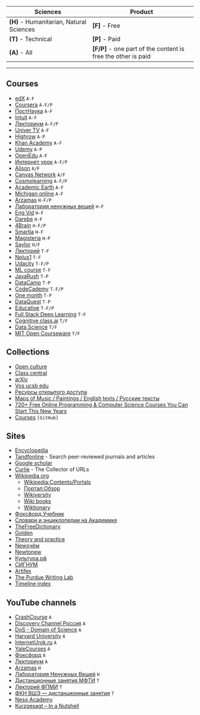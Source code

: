 | Sciences  | Product |
| ------------- | ------------- |
| **(H)** - Humanitarian, Natural Sciences  | **[F]** - Free
| **(T)** - Technical  | **[P]** - Paid
| **(A)** - All | **[F/P]** - one part of the content is free the other is paid


---


## Courses

* [edX](https://www.edx.org/) `A-F`
* [Coursera](https://www.coursera.org/) `A-F/P`
* [ПостНаука](https://postnauka.ru/courses) `A-F`
* [Intuit](https://intuit.ru/) `A-F`
* [Лекториум](https://www.lektorium.tv/) `A-F/P`
* [Univer TV](http://univertv.ru/) `A-F`
* [Highrow](https://gohighbrow.com/) `A-P`
* [Khan Academy](https://www.khanacademy.org/) `A-F`
* [Udemy](https://www.udemy.com/) `A-P`
* [OpenEdu](https://openedu.ru/) `A-F`
* [Интернет урок](https://interneturok.ru/) `A-F/P`
* [Alison](https://alison.com/) `A/F`
* [Canvas Network](https://www.canvas.net/) `A/F`
* [Cosmolearning](https://cosmolearning.org/) `A-F/P`
* [Academic Earth](https://academicearth.org/) `A-F`
* [Michigan online](https://online.umich.edu/) `A-F`
* [Arzamas](https://arzamas.academy/) `H-F/P`
* [Лаборатория ненужных вещей](https://7seminarov.com/) `H-F`
* [Eng Vid](https://www.engvid.com/) `H-F`
* [Darebe](https://darebee.com/) `H-F`
* [4Brain](https://4brain.ru/) `H-F/P`
* [Smartia](https://smartia.me/) `H-F`
* [Magisteria](https://magisteria.ru/) `H-P`
* [Saylor](https://www.saylor.org/) `H/F`
* [Лекторий](https://mipt.lectoriy.ru/) `T-F`
* [Nplus1](https://nplus1.ru/) `T-F`
* [Udacity](https://www.udacity.com/) `T-F/P`
* [ML course](https://mlcourse.ai/) `T-F`
* [JavaRush](https://javarush.ru/me) `T-P`
* [DataCamp](https://learn.datacamp.com/) `T-P`
* [CodeCademy](https://www.codecademy.com/learn) `T-F/P`
* [One month](https://onemonth.com/) `T-P`
* [DataQuest](https://app.dataquest.io/dashboard) `T-P`
* [Educative](https://www.educative.io/) `T-F/P`
* [Full Stack Deep Learning](https://fall2019.fullstackdeeplearning.com/) `T-F`
* [Cognitive class.ai](https://cognitiveclass.ai/) `T/F`
* [Data Science](https://ods.ai/) `T/F`
* [MIT Open Courseware](https://ocw.mit.edu/index.htm) `T/F`


## Collections

* [Open culture](https://www.openculture.com/freeonlinecourses)
* [Class central](https://www.classcentral.com/)
* [arXiv](https://arxiv.org/)
* [Vos ucsb edu](http://sites.reformal.ru/vos.ucsb.edu/)
* [Ресурсы открытого доступа](https://www.nlb.by/content/informatsionnye-resursy/elektronnye-informatsionnye-resursy/informatsionnye-resursy-otkrytogo-dostupa/)
* [Maps of Music / Paintings / English texts / Русские тексты](https://artinfuser.com/artquiz/)
* [720+ Free Online Programming & Computer Science Courses You Can Start This New Years](https://www.freecodecamp.org/news/free-online-programming-cs-courses/)
* [Courses](https://github.com/learn-anything/courses) `[GitHub]`


## Sites

* [Encyclopedia](https://www.encyclopedia.com/)
* [Tandfonline](https://www.tandfonline.com/) - Search peer-reviewed journals and articles
* [Google scholar](https://scholar.google.com/)
* [Curlie](https://curlie.org/) - The Collector of URLs
* [Wikipedia org](https://www.wikipedia.org/)
    * [Wikipedia:Contents/Portals](https://en.wikipedia.org/wiki/Wikipedia:Contents/Portals)
    * [Портал:Обзор](https://ru.wikipedia.org/wiki/%D0%9F%D0%BE%D1%80%D1%82%D0%B0%D0%BB:%D0%9E%D0%B1%D0%B7%D0%BE%D1%80)
    * [Wikiversity](https://en.wikiversity.org/wiki/Wikiversity:Main_Page)
    * [Wiki books](https://www.wikibooks.org/)
    * [Wiktionary](https://www.wiktionary.org/)
* [Фокcфорд.Учебник](https://foxford.ru/wiki)
* [Словари и энциклопедии на Академике](https://academic.ru/)
* [TheFreeDictionary](https://www.thefreedictionary.com/)
* [Golden](https://golden.com/explore)
* [Theory and practice](https://theoryandpractice.ru/)
* [Newочём](https://newochem.io/)
* [Newtonew](https://newtonew.com/)
* [Культура.рф](https://www.culture.ru/)
* [СИГНУМ](https://signummsk.ru/)
* [Artifex](https://artifex.ru/)
* [The Purdue Writing Lab](https://owl.purdue.edu/)
* [Timeline index](https://www.timelineindex.com/)


## YouTube channels

* [CrashCourse](https://www.youtube.com/c/crashcourse) `A`
* [Discovery Channel Россия](https://www.youtube.com/user/DchRussia) `A`
* [DoS - Domain of Science](https://www.youtube.com/c/DomainofScience) `A`
* [Harvard University](https://www.youtube.com/c/harvard) `A`
* [InternetUrok.ru](https://www.youtube.com/c/InternetUrokOfficial) `A`
* [YaleCourses](https://www.youtube.com/user/YaleCourses) `A`
* [Фоксфорд](https://www.youtube.com/user/MADreval) `A`
* [Лекториум](https://www.youtube.com/user/OpenLektorium) `A`
* [Arzamas](https://www.youtube.com/channel/UCVgvnGSFU41kIhEc09aztEg) `H`
* [Лаборатория Ненужных Вещей](https://www.youtube.com/channel/UCiJSoD98uPDhcNRGNk16iaw) `H`
* [Дистанционные занятия МФТИ](https://www.youtube.com/channel/UCEEhbFAvl3fOW5geICQbMcg) `T`
* [Лекторий ФПМИ](https://www.youtube.com/c/%D0%9B%D0%B5%D0%BA%D1%82%D0%BE%D1%80%D0%B8%D0%B9%D0%A4%D0%9F%D0%9C%D0%98) `T`
* [ФКН ВШЭ — дистанционные занятия](https://www.youtube.com/channel/UCV56iySuhfRQ1qSjXmAr1Yw) `T`
* [Neso Academy](https://www.youtube.com/c/nesoacademy)
* [Kurzgesagt – In a Nutshell](https://www.youtube.com/c/inanutshell/)
